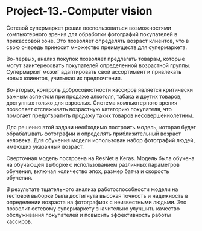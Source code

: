 # Project-13.-Сomputer vision
Сетевой супермаркет решил воспользоваться возможностями компьютерного зрения для обработки фотографий покупателей в прикассовой зоне. Это позволяет определять возраст клиентов, что в свою очередь приносит множество преимуществ для супермаркета.

Во-первых, анализ покупок позволяет предлагать товарам, которые могут заинтересовать покупателей определенной возрастной группы. Супермаркет может адаптировать свой ассортимент и привлекать новых клиентов, учитывая их предпочтения.

Во-вторых, контроль добросовестности кассиров является критически важным аспектом при продаже алкоголя, табака и других товаров, доступных только для взрослых. Система компьютерного зрения позволяет отслеживать возрастную категорию покупателя, что помогает предотвратить продажу таких товаров несовершеннолетним.

Для решения этой задачи необходимо построить модель, которая будет обрабатывать фотографии и определять приблизительный возраст человека. Для обучения модели использован набор фотографий людей, имеющих указанный возраст. 


Сверточная модель построена на ResNet в Keras. Модель была обучена на обучающей выборке с использованием различных параметров обучения, включая количество эпох, размер батча и скорость обучения. 

В результате тщательного анализа работоспособности модели на тестовой выборке была достигнута высокая точность и надежность в определении возраста на фотографиях с неизвестными людьми. Это позволит сетевому супермаркету значительно улучшить качество обслуживания покупателей и повысить эффективность работы кассиров.



